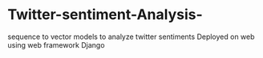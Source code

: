 # Twitter-sentiment-Analysis-
sequence to vector models to analyze twitter sentiments 
Deployed on web using web framework Django
